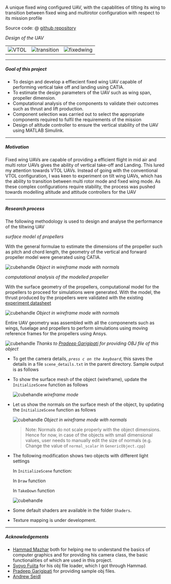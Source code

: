 A unique fixed wing configured UAV, with the capablities of tilting its wing to transition between fixed wing and multirotor configuration with respect to its mission profile

Source code: @ [github repository](https://github.com/acrlakshman/BasicModelViewer)

_Design of the UAV_

| | | |
|-|-|-|
|![VTOL](bmv/VTOL.jpg)|![transition](bmv/transition.jpg)|![fixedwing](bmv/fixedwing.jpg)|

---

##### Goal of this project

* To design and develop a effiecient fixed wing UAV capable of performing vertical take off and landing using CATIA.
* To estimate the design parameters of the UAV such as wing span, propeller dimension.
* Computational analysis of the components to validate their outcomes such as thrust and lift production.
* Component selection was carried out to select the appropriate components required to fulfil the requirements of the mission
* Design of altitude controller to ensure the vertical stability of the UAV using MATLAB Simulink.

---

##### Motivation

Fixed wing UAVs are capable of providing a efficient flight in mid air and multi rotor UAVs gives the ability of vertical take-off and Landing. This lured my attention towards VTOL UAVs. Instead of going with the conventional VTOL configuration, I was keen to experiment on tilt wing UAVs, which has the ability to transition between multi rotor mode and fixed wing mode. As these complex configurations require stability, the process was pushed towards modelling altitude and attitude controllers for the UAV

---

##### Research process

The following methodology is used to design and analyse the performance of the tiltwing UAV

_surface model of propellers_

With the general formulae to estimate the dimensions of the propeller such as pitch and chord length, the geometry of the vertical and forward propeller model were generated using CATIA.

  ![cubehandle](bmv/cubehandle_3.png)
  _Object in wireframe mode with normals_

_computational analysis of the modelled propeller_

With the surface geometry of the propellers, computational model for the propellers to proceed for simulations were generated. With the model, the thrust produced by the propellers were validated with the existing [experiment datasheet]

  ![cubehandle](bmv/cubehandle_3.png)
  _Object in wireframe mode with normals_

Entire UAV geometry was assembled with all the componenets such as wings, fuselage and propellers to perform simulations using moving reference frames for the propellers using Ansys.

  ![cubehandle](bmv/cubehandle_1.png)
  _Thanks to [Pradeep Garigipati] for providing OBJ file of this object_

* To get the camera details, _`press c on the keyboard`_, this saves the details in a file `scene_details.txt` in the parent directory. Sample output is as follows

* To show the surface mesh of the object (wireframe), update the `InitializeScene` function as follows

  ![cubehandle](bmv/cubehandle_2.png)
  _wireframe mode_

* Let us show the normals on the surface mesh of the object, by updating the `InitializeScene` function as follows

  ![cubehandle](bmv/cubehandle_3.png)
  _Object in wireframe mode with normals_

  > Note: Normals do not scale properly with the object dimensions. Hence for now, in case of the objects with small dimensional values, user needs to manually edit the size of normals (e.g. Change the value of `normal_scalar` in `GenericObject.cpp`)

* The following modification shows two objects with different light settings

  In `InitializeScene` function:

  In `Draw` function

  In `TakeDown` function


  ![cubehandle](bmv/cubehandle_teapot.png)

* Some default shaders are available in the folder `Shaders`.
* Texture mapping is under development.

---

##### Acknowledgements

* [Hammad Mazhar] both for helping me to understand the basics of computer graphics and for providing his camera class, the basic functionalities of which are used in this project.
* [Syoyo Fujita] for his obj file loader, which I got through Hammad.
* [Pradeep Garigipati] for providing sample obj files.
* [Andrew Seidl]

[Pradeep Garigipati]: https://pradeepgarigipati.com/
[Hammad Mazhar]: https://github.com/hmazhar
[Syoyo Fujita]: https://github.com/syoyo
[Andrew Seidl]: https://github.com/andrewseidl
[experiment datasheet]: https://store.tmotor.com/product/v505-vtol-motor.html
